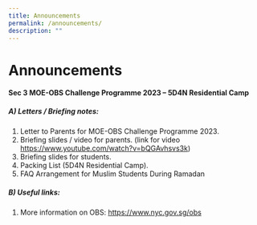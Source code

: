```yaml
---
title: Announcements
permalink: /announcements/
description: ""
---
```

Announcements
=============

#### Sec 3 MOE-OBS Challenge Programme 2023 – 5D4N Residential Camp

##### **A)	Letters / Briefing notes:**
1.	Letter to Parents for MOE-OBS Challenge Programme 2023.
2.	Briefing slides / video for parents. (link for video https://www.youtube.com/watch?v=bQGAvhsvs3k)
3.	Briefing slides for students. 
4.	Packing List (5D4N Residential Camp).
5.	FAQ Arrangement for Muslim Students During Ramadan 

##### **B)	Useful links:**
1.	More information on OBS: https://www.nyc.gov.sg/obs
